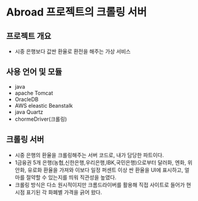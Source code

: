 # Abroad 프로젝트의 크롤링 서버


## 프로젝트 개요
- 시중 은행보다 값싼 환율로 환전을 해주는 가상 서비스


## 사용 언어 및 모듈
- java
- apache Tomcat
- OracleDB
- AWS eleastic Beanstalk
- java Quartz
- chormeDriver(크롤링)


## 크롤링 서버
- 시중 은행의 환율을 크롤링해주는 서버 코드로, 내가 담당한 파트이다.
- 1금융권 5개 은행(농협,신한은행,우리은행,IBK,국민은행)으로부터 달러화, 엔화, 위안화, 유로화 환율을 가져와 이보다 일정 퍼센트 이상 싼 환율을 UI에 표시하고, 얼마를 절약할 수 있는지를 띄워 직관성을 높였다.
- 크롤링 방식은 다소 원시적이지만 크롬드라이버를 활용해 직접 사이트로 들어가 현시점 표기된 각 화폐별 가격을 긁어 왔다.
